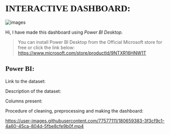 # <span style="font-family: 'Segoe Print';">**INTERACTIVE DASHBOARD:**
![images](https://user-images.githubusercontent.com/77577111/181069134-614976f4-1503-4b36-91b1-13459d362a8f.png)

Hi, I have made this dashboard using *Power BI Desktop.*

> You can install Power BI Desktop from the Official Microsoft store for free or click the link below:
https://www.microsoft.com/store/productId/9NTXR16HNW1T

##  <span style="font-family: 'Segoe Print';">**Power BI:**


Link to the dataset:




Description of the dataset:



Columns present:


Procedure of cleaning, preprocessing and making the dashboard:


https://user-images.githubusercontent.com/77577111/180659383-3f3cf9c1-4a60-45ca-804d-5fbe8cfe9b0f.mp4

